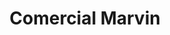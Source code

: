 ---
title: "Comercial Marvin"
url: /san-miguel/comercial-marvin-carretera-panamericana/
shop: Allgemein
---